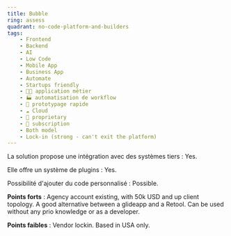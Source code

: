 ```yaml
---
title: Bubble
ring: assess
quadrant: no-code-platform-and-builders
tags:
    - Frontend
    - Backend
    - AI
    - Low Code
    - Mobile App
    - Business App
    - Automate
    - Startups friendly
    - 🧑‍💻 application métier
    - 🏭 automatisation de workflow
    - 👷 prototypage rapide
    - ☁️ Cloud
    - 🔐 proprietary
    - 🔁 subscription
    - Both model
    - Lock-in (strong - can't exit the platform)
---
```


La solution propose une intégration avec des systèmes tiers : Yes.

Elle offre un système de plugins : Yes.

Possibilité d'ajouter du code personnalisé : Possible.

**Points forts** : Agency account existing, with 50k USD and up client topology. A good alternative between a glideapp and a Retool. Can be used without any prio knowledge or as a developer.

**Points faibles** : Vendor lockin. Based in USA only.
